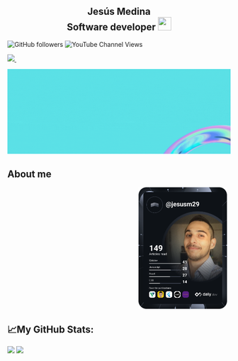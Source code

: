 <h2 align="center">Jesús Medina  <div>Software developer <img src="https://user-images.githubusercontent.com/39955420/147578264-bae0526c-028a-49d2-8af8-d08bb4edbd2a.gif" height="30" width="30"></h2>

  ![GitHub followers](https://img.shields.io/github/followers/jesusm1229?style=social)
  ![YouTube Channel Views](https://img.shields.io/youtube/channel/views/UCEcpyGYvZ4uq8Lkf85-pheQ?style=social)
  
<p align='left'>  
  <a href="https://www.linkedin.com/in/jesus-medina-3a977415a/">
    <img src="https://img.shields.io/badge/linkedin-%230077B5.svg?&style=for-the-badge&logo=linkedin&logoColor=white" />
  </a>&nbsp;&nbsp;   
</p>  
  
 ![portada](https://github.com/Jesusm1229/Jesusm1229/blob/main/portada_1.gif)
  
<h2>About me</h2>
  
  <p align='right'>  
<a href="https://app.daily.dev/jesusm29"><img src="https://github.com/Jesusm1229/Jesusm1229/blob/main/devcard.svg" width="200" alt="Jesus Medina's Dev Card"/></a>&nbsp;&nbsp; 
  </p> 
  

 <h2>📈My GitHub Stats:</h2>
<p>
  <img height="180em" src="https://github-readme-stats.vercel.app/api?username=jesusm1229&show_icons=true&hide_border=true&border_radius=0" />
  <img height="180em" src="https://github-readme-stats.vercel.app/api/top-langs/?username=jesusm1229&hide_border=true&border_radius=0&layout=compact&langs_count=8"/>
</p>  

  
 
<!--
**Jesusm1229/Jesusm1229** is a ✨ _special_ ✨ repository because its `README.md` (this file) appears on your GitHub profile.

Here are some ideas to get you started:

- 🔭 I’m currently working on ...
- 🌱 I’m currently learning ...
- 👯 I’m looking to collaborate on ...
- 🤔 I’m looking for help with ...
- 💬 Ask me about ...
- 📫 How to reach me: ...
- 😄 Pronouns: ...
- ⚡ Fun fact: ...
-->
